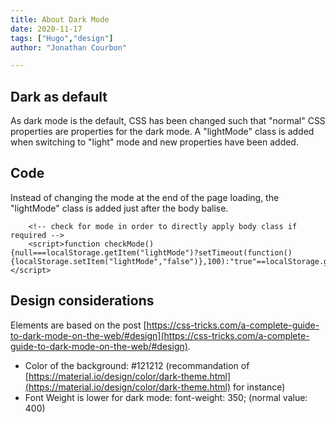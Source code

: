 ```yaml
---
title: About Dark Mode
date: 2020-11-17
tags: ["Hugo","design"]
author: "Jonathan Courbon"

---
```


## Dark as default
As dark mode is the default, CSS has been changed such that "normal" CSS properties are properties for the dark mode. A "lightMode" class is added when switching to "light" mode and new properties have been added.
<!--more-->

## Code
Instead of changing the mode at the end of the page loading, the "lightMode" class is added just after the body balise.

        <!-- check for mode in order to directly apply body class if required -->
        <script>function checkMode(){null===localStorage.getItem("lightMode")?setTimeout(function(){localStorage.setItem("lightMode","false")},100):"true"==localStorage.getItem("lightMode")&&document.body.classList.add("lightMode")}checkMode();</script>


## Design considerations
Elements are based on the post [https://css-tricks.com/a-complete-guide-to-dark-mode-on-the-web/#design](https://css-tricks.com/a-complete-guide-to-dark-mode-on-the-web/#design).

- Color of the background: #121212 (recommandation of [https://material.io/design/color/dark-theme.html](https://material.io/design/color/dark-theme.html) for instance)
- Font Weight is lower for dark mode: font-weight: 350; (normal value: 400)

